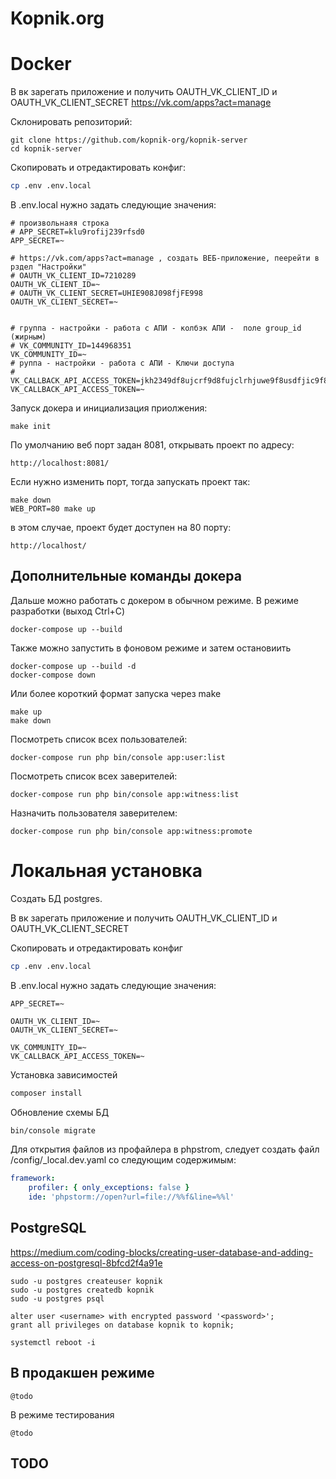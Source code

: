 Kopnik.org
==========

Docker
===============
В вк зарегать приложение и получить OAUTH_VK_CLIENT_ID и OAUTH_VK_CLIENT_SECRET https://vk.com/apps?act=manage


Склонировать репозиторий:
```
git clone https://github.com/kopnik-org/kopnik-server
cd kopnik-server
```

Скопировать и отредактировать конфиг:
```bash
cp .env .env.local
```

В .env.local нужно задать следующие значения:
``` 
# произвольнаяя строка
# APP_SECRET=klu9rofij239rfsd0
APP_SECRET=~

# https://vk.com/apps?act=manage , создать ВЕБ-приложение, пеерейти в рздел "Настройки"
# OAUTH_VK_CLIENT_ID=7210289
OAUTH_VK_CLIENT_ID=~
# OAUTH_VK_CLIENT_SECRET=UHIE908J098fjFE998
OAUTH_VK_CLIENT_SECRET=~


# группа - настройки - работа с АПИ - колбэк АПИ -  поле group_id (жирным)
# VK_COMMUNITY_ID=144968351
VK_COMMUNITY_ID=~
# руппа - настройки - работа с АПИ - Ключи доступа
# VK_CALLBACK_API_ACCESS_TOKEN=jkh2349df8ujcrf9d8fujclrhjuwe9f8usdfjic9f8dufjac3qcuf
VK_CALLBACK_API_ACCESS_TOKEN=~
```

Запуск докера и инициализация приолжения:

```
make init
```

По умолчанию веб порт задан 8081, открывать проект по адресу:

```
http://localhost:8081/
``` 

Если нужно изменить порт, тогда запускать проект так:
```
make down
WEB_PORT=80 make up
```
в этом случае, проект будет доступен на 80 порту:
```
http://localhost/
``` 


Дополнительные команды докера
----------------------------- 

Дальше можно работать с докером в обычном режиме.
В режиме разработки (выход Ctrl+C)

```
docker-compose up --build
```

Также можно запустить в фоновом режиме и затем остановиить

```
docker-compose up --build -d
docker-compose down
```

Или более короткий формат запуска через make

```
make up
make down
```

Посмотреть список всех пользователей:
```
docker-compose run php bin/console app:user:list
```

Посмотреть список всех заверителей:
```
docker-compose run php bin/console app:witness:list
```

Назначить пользователя заверителем:
```
docker-compose run php bin/console app:witness:promote
```


Локальная установка 
===================

Создать БД postgres.

В вк зарегать приложение и получить OAUTH_VK_CLIENT_ID и OAUTH_VK_CLIENT_SECRET

Скопировать и отредактировать конфиг
```bash
cp .env .env.local
```

В .env.local нужно задать следующие значения:
```
APP_SECRET=~

OAUTH_VK_CLIENT_ID=~
OAUTH_VK_CLIENT_SECRET=~

VK_COMMUNITY_ID=~
VK_CALLBACK_API_ACCESS_TOKEN=~
```

Установка зависимостей

```bash
composer install
```

Обновление схемы БД
```bash
bin/console migrate
```

Для открытия файлов из профайлера в phpstrom, следует создать файл /config/_local.dev.yaml со следующим содержимым:

```yaml
framework:
    profiler: { only_exceptions: false }
    ide: 'phpstorm://open?url=file://%%f&line=%%l'
```

PostgreSQL
----------

https://medium.com/coding-blocks/creating-user-database-and-adding-access-on-postgresql-8bfcd2f4a91e

```
sudo -u postgres createuser kopnik
sudo -u postgres createdb kopnik
sudo -u postgres psql

alter user <username> with encrypted password '<password>';
grant all privileges on database kopnik to kopnik;

systemctl reboot -i
```

В продакшен режиме
------------------

```
@todo 
```

В режиме тестирования

```
@todo 
```

TODO
----

